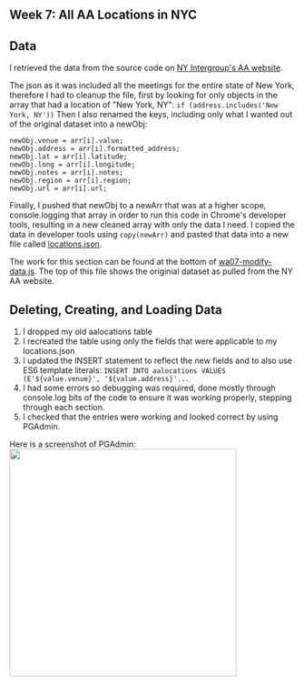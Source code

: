 ## Week 7: All AA Locations in NYC

## Data
I retrieved the data from the source code on 
<a href="https://www.nyintergroup.org/">NY Intergroup's AA website</a>. 

The json as it was included all the meetings for the entire state of New York,
therefore I had to cleanup the file, first by looking for only objects
in the array that had a location of "New York, NY":
```if (address.includes('New York, NY'))```
Then I also renamed the keys, including only what I wanted out of the 
original dataset into a newObj:<br />
```
newObj.venue = arr[i].value;
newObj.address = arr[i].formatted_address;
newObj.lat = arr[i].latitude;
newObj.long = arr[i].longitude;
newObj.notes = arr[i].notes;
newObj.region = arr[i].region;
newObj.url = arr[i].url;
```


Finally, I pushed that newObj to a newArr that was at a higher scope,
console.logging that array in order to run this code in Chrome's
developer tools, resulting in a new cleaned array with only the data 
I need. I copied the data in developer tools using ```copy(newArr)``` 
and pasted that data into a new file called <a href="locations.json">locations.json</a>.

The work for this section can be found at the bottom of <a href="wa07-modify-data.js">wa07-modify-data.js</a>. 
The top of this file shows the originial dataset as pulled from 
the NY AA website.


## Deleting, Creating, and Loading Data
1. I dropped my old aalocations table
2. I recreated the table using only the fields that were applicable 
to my locations.json
3. I updated the INSERT statement to reflect the new fields and to also use 
ES6 template literals: ```INSERT INTO aalocations VALUES (E'${value.venue}', '${value.address}'...```
4. I had some errors so debugging was required, done mostly through
console.log bits of the code to ensure it was working properly,
stepping through each section.
5. I checked that the entries were working and looked correct 
by using PGAdmin.

Here is a screenshot of PGAdmin:<br />
<img src="pgadmin.png" width="400px">
